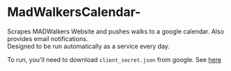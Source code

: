 # MadWalkersCalendar-
Scrapes MADWalkers Website and pushes walks to a google calendar. Also provides email notifications.  
Designed to be run automatically as a service every day.

To run, you'll need to download `client_secret.json` from google. See [here](https://developers.google.com/identity/sign-in/web/devconsole-project)

